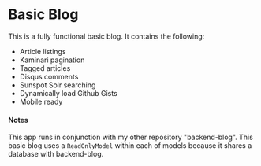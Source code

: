 # Basic Blog

This is a fully functional basic blog. It contains the following:

- Article listings
- Kaminari pagination
- Tagged articles
- Disqus comments
- Sunspot Solr searching
- Dynamically load Github Gists
- Mobile ready

#### Notes
This app runs in conjunction with my other repository "backend-blog". This basic blog uses a ```ReadOnlyModel``` within each of models because it shares a database with backend-blog.
